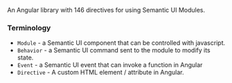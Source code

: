 An Angular library with 146 directives for using Semantic UI Modules.

### Terminology

- `Module` - a Semantic UI component that can be controlled with javascript.
- `Behavior` - a Semantic UI command sent to the module to modify its state.
- `Event` - a Semantic UI event that can invoke a function in Angular
- `Directive` - A custom HTML element / attribute in Angular.

